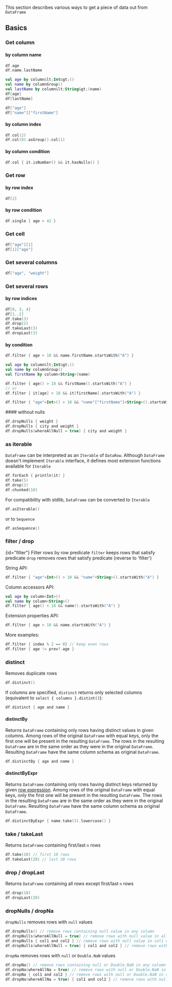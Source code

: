 [//]: # (title: Access)

<!---IMPORT docs.api.Access-->

This section describes various ways to get a piece of data out from `DataFrame`
## Basics
### Get column
#### by column name

<tabs>
<tab title="Properties">
<!---FUN getColumnByName_properties-->

```kotlin
df.age
df.name.lastName
```

<!---END-->
</tab><tab title="Accessors">
<!---FUN getColumnByName_accessors-->

```kotlin
val age by column&lt;Int&gt;()
val name by columnGroup()
val lastName by column&lt;String&gt;(name)
df[age]
df[lastName]
```

<!---END-->
</tab>
<tab title="Strings">
<!---FUN getColumnByName_strings-->

```kotlin
df["age"]
df["name"]["firstName"]
```

<!---END-->
</tab></tabs>
#### by column index
<!---FUN getColumnByIndex-->

```kotlin
df.col(2)
df.col(0).asGroup().col(1)
```

<!---END-->
#### by column condition
<!---FUN getColumnByCondition-->

```kotlin
df.col { it.isNumber() && it.hasNulls() }
```

<!---END-->
### Get row
#### by row index
<!---FUN getRowByIndex-->

```kotlin
df[2]
```

<!---END-->
#### by row condition
<!---FUN getRowByCondition_properties-->

```kotlin
df.single { age > 42 }
```

<!---END-->
### Get cell
<!---FUN getCell_strings-->

```kotlin
df["age"][1]
df[1]["age"]
```

<!---END-->
### Get several columns
<!---FUN getColumnsByName_strings-->

```kotlin
df["age", "weight"]
```

<!---END-->
### Get several rows
#### by row indices
<!---FUN getRowsByIndices-->

```kotlin
df[0, 3, 4]
df[1..2]
df.take(3)
df.drop(2)
df.takeLast(3)
df.dropLast(3)
```

<!---END-->
#### by condition
<tabs>
<tab title="Properties">
<!---FUN getRowsByCondition_properties-->

```kotlin
df.filter { age > 18 && name.firstName.startsWith("A") }
```

<!---END-->
</tab><tab title="Properties">
<!---FUN getRowsByCondition_accessors-->

```kotlin
val age by column&lt;Int&gt;()
val name by columnGroup()
val firstName by column<String>(name)

df.filter { age() > 18 && firstName().startsWith("A") }
// or
df.filter { it[age] > 18 && it[firstName].startsWith("A") }
```

<!---END-->
</tab><tab title="Strings">
<!---FUN getRowsByCondition_strings-->

```kotlin
df.filter { "age"<Int>() > 18 && "name"["firstName"]<String>().startsWith("A") }.nrow shouldBe 1
```

<!---END-->
</tab>
</tabs>
#### without nulls
<!---FUN dropNulls_properties-->

```kotlin
df.dropNulls { weight }
df.dropNulls { city and weight }
df.dropNulls(whereAllNull = true) { city and weight }
```

<!---END-->
### as iterable
`DataFrame` can be interpreted as an `Iterable` of `DataRow`. Although `DataFrame` doesn't implement `Iterable` interface, it defines most extension functions available for `Iterable`

```kotlin
df.forEach { println(it) }
df.take(5)
df.drop(2)
df.chunked(10)
```

For compatibility with stdlib, `DataFrame` can be converted to `Iterable`
```kotlin
df.asIterable()
```
or to `Sequence`
```kotlin
df.asSequence()
```
### filter / drop
{id="filter"}
Filter rows by row predicate
`filter` keeps rows that satisfy predicate
`drop` removes rows that satisfy predicate (reverse to 'filter')

String API:
```kotlin
df.filter { "age"<Int>() > 10 && "name"<String>().startsWith("A") }
```
Column accessors API:
```kotlin
val age by column<Int>()
val name by column<String>()
df.filter { age() > 10 && name().startsWith("A") }
```
Extension properties API:
```kotlin
df.filter { age > 10 && name.startsWith("A") }
```
More examples:
```kotlin
df.filter { index % 2 == 0} // keep even rows
df.filter { age != prev?.age }
```

### distinct
Removes duplicate rows
```kotlin
df.distinct()
```
If columns are specified, `distinct` returns only selected columns (equivalent to `select { columns }.distint()`):
```kotlin
df.distinct { age and name }
```
#### distinctBy
Returns `DataFrame` containing only rows having distinct values in given columns.
Among rows of the original `DataFrame` with equal keys, only the first one will be present in the resulting `DataFrame`.
The rows in the resulting `DataFrame` are in the same order as they were in the original `DataFrame`.
Resulting `DataFrame` have the same column schema as original `DataFrame`.
```kotlin
df.distinctBy { age and name }
```
#### distinctByExpr
Returns `DataFrame` containing only rows having distinct keys returned by given [row expression](rowExpressions.md).
Among rows of the original `DataFrame` with equal keys, only the first one will be present in the resulting `DataFrame`.
The rows in the resulting `DataFrame` are in the same order as they were in the original `DataFrame`.
Resulting `DataFrame` have the same column schema as original `DataFrame`.
```kotlin
df.distinctByExpr { name.take(3).lowercase() }
```
### take / takeLast
Returns `DataFrame` containing first/last `n` rows
```kotlin
df.take(10) // first 10 rows
df.takeLast(20) // last 20 rows
```
### drop / dropLast
Returns `DataFrame` containing all rows except first/last `n` rows
```kotlin
df.drop(10)
df.dropLast(20)
```
### dropNulls / dropNa
`dropNulls` removes rows with `null` values
```kotlin
df.dropNulls() // remove rows containing null value in any column
df.dropNulls(whereAllNull = true) // remove rows with null value in all columns
df.dropNulls { col1 and col2 } // remove rows with null value in col1 or col2 columns
df.dropNulls(whereAllNull = true) { col1 and col2 } // remove rows with null value in col1 and col2 columns
```
`dropNa` removes rows with `null` or `Double.NaN` values
```kotlin
df.dropNa() // remove rows containing null or Double.NaN in any column
df.dropNa(whereAllNa = true) // remove rows with null or Double.NaN in all columns
df.dropNa { col1 and col2 } // remove rows with null or Double.NaN in col1 or col2 columns
df.dropNa(whereAllNa = true) { col1 and col2 } // remove rows with null or Double.NaN in col1 and col2 columns
```

